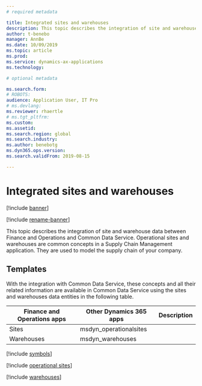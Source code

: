 ```yaml
---
# required metadata

title: Integrated sites and warehouses
description: This topic describes the integration of site and warehouse data between Finance and Operations and Common Data Service.
author: t-benebo
manager: AnnBe
ms.date: 10/09/2019
ms.topic: article
ms.prod: 
ms.service: dynamics-ax-applications
ms.technology: 

# optional metadata

ms.search.form: 
# ROBOTS: 
audience: Application User, IT Pro
# ms.devlang: 
ms.reviewer: rhaertle
# ms.tgt_pltfrm: 
ms.custom: 
ms.assetid: 
ms.search.region: global
ms.search.industry: 
ms.author: benebotg
ms.dyn365.ops.version: 
ms.search.validFrom: 2019-08-15

---
```


# Integrated sites and warehouses

[!include [banner](../../includes/banner.md)]

[!include [rename-banner](~/includes/cc-data-platform-banner.md)]



This topic describes the integration of site and warehouse data between Finance and Operations and Common Data Service. Operational sites and warehouses are common concepts in a Supply Chain Management application. They are used to model the supply chain of your company.

## Templates

With the integration with Common Data Service, these concepts and all their related information are available in Common Data Service using the sites and warehouses data entities in the following table.

Finance and Operations apps | Other Dynamics 365 apps | Description
--------------------------|---------------------------|---
Sites | msdyn_operationalsites | 
Warehouses | msdyn_warehouses | 

[!include [symbols](../../includes/dual-write-symbols.md)]

[!include [operational sites](includes/InventOperationalSiteEntity-msdyn-operationalsite.md)]

[!include [warehouses](includes/InventWarehouseEntity-msdyn-warehouse.md)]

